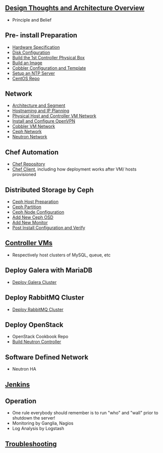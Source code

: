 ## [Design Thoughts and Architecture Overview](ArchitectureOverview.markdown)
  * Principle and Belief

## Pre- install Preparation
  * [Hardware Specification](HardwareSpec.markdown)
  * [Disk Configuration](DiskConfiguration.markdown)
  * [Build the 1st Controller Physical Box](BuildFirstBox.markdown)
  * [Build an Image](BuildAnImage.markdown)
  * [Cobbler Configuration and Template](BuildCobblerVM.markdown)
  * [Setup an NTP Server](CreateNTP.markdown)
  * [CentOS Repo](CreateCentosRepo.markdown)

## Network
  * [Architecture and Segment](NetworkConfiguration.markdown)
  * [Hostnaming and IP Planning](IPPlanning.markdown)
  * [Physical Host and Controller VM Network](BuildFirstBox.markdown)
  * [Install and Configure OpenVPN](InstallAndConfigureOpenvpn.markdown)
  * [Cobbler VM Network](BuildCobblerVM.markdown)
  * [Ceph Network](CephDistributedStorage.markdown)
  * [Neutron Network](BuildNeutron.markdown)

## Chef Automation
  * [Chef Repository](ChefRepo.markdown)
  * [Chef Client](ChefClient.markdown), including how deployment works after VM/ hosts provisioned

## Distributed Storage by Ceph
  * [Ceph Host Preparation](CephPrepare.markdown)
  * [Ceph Partition](CephPartition.markdown)
  * [Ceph Node Configuration](CephDistributedStorage.markdown)
  * [Add New Ceph OSD](CephAddOSD.markdown)
  * [Add New Monitor](CephAddMon.markdown)
  * [Post Install Configuration and Verify](CephPostConfiguration.markdown)

## [Controller VMs](BuildControllerVM.markdown)
  * Respectively host clusters of MySQL, queue, etc

## Deploy Galera with MariaDB
  * [Deploy Galera Cluster](DeployGalera.markdown)

## Deploy RabbitMQ Cluster
  * [Deploy RabbitMQ Cluster](DeployRabbitMQCluster.markdown)

## Deploy OpenStack
  * OpenStack Cookbook Repo
  * [Build Neutron Controller](BuildNeutron.markdown)

## Software Defined Network
  * Neutron HA

## [Jenkins](BuildJenkins.markdown)

## Operation
  * One rule everybody should remember is to run "who" and "wall" prior to shutdown the server!
  * Monitoring by Ganglia, Nagios
  * Log Analysis by Logstash

## [Troubleshooting](TroubleShooting.markdown)
